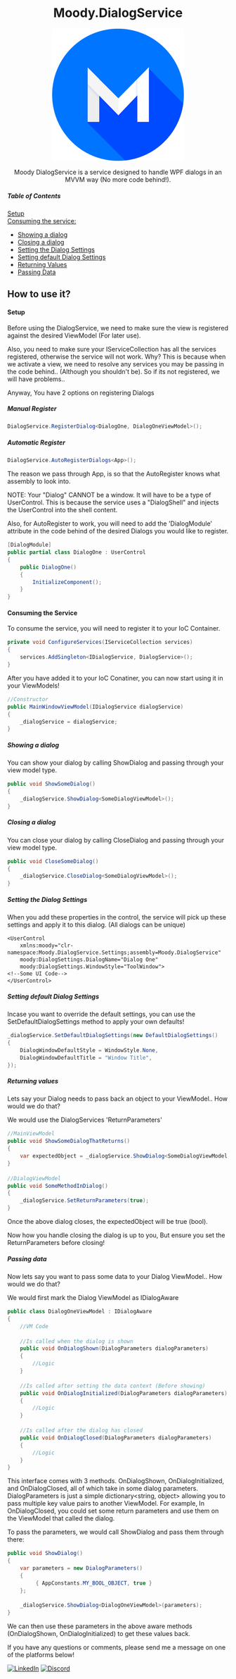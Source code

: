 <h1 align="center"> Moody.DialogService </h1>

<p align="center">
  <img src="https://github.com/LukeMoody01/Moody.DialogService/blob/master/moodyIcon.jpg">
</p>

<p align="center">
    Moody DialogService is a service designed to handle WPF dialogs in an MVVM way (No more code behind!).
</p>

##### Table of Contents  
[Setup](#setup)  
[Consuming the service:](#consuming)
- [Showing a dialog](#showing)
- [Closing a dialog](#closing)
- [Setting the Dialog Settings](#dialogSettings)
- [Setting default Dialog Settings](#defaultDialogSettings)
- [Returning Values](#returningValues)
- [Passing Data](#passingData)


## How to use it?

<a name="setup"/>

#### Setup
Before using the DialogService, we need to make sure the view is registered against the desired ViewModel (For later use).

Also, you need to make sure your IServiceCollection has all the services registered, otherwise the service will not work. Why?
This is because when we activate a view, we need to resolve any services you may be passing in the code behind.. (Although you shouldn't be).
So if its not registered, we will have problems..

Anyway, You have 2 options on registering Dialogs
##### Manual Register
```c#
DialogService.RegisterDialog<DialogOne, DialogOneViewModel>();
```
##### Automatic Register
```c#
DialogService.AutoRegisterDialogs<App>();
```
The reason we pass through App, is so that the AutoRegister knows what assembly to look into.

NOTE: Your "Dialog" CANNOT be a window. It will have to be a type of UserControl.
This is because the service uses a "DialogShell" and injects the UserControl into the shell content.

Also, for AutoRegister to work, you will need to add the 'DialogModule' attribute in the code behind of the desired Dialogs you would like to register.
```c#
[DialogModule]
public partial class DialogOne : UserControl
{
    public DialogOne()
    {
        InitializeComponent();
    }
}
```

<a name="consuming"/>

#### Consuming the Service
To consume the service, you will need to register it to your IoC Container. 
```c#
private void ConfigureServices(IServiceCollection services)
{
    services.AddSingleton<IDialogService, DialogService>();
}
```
After you have added it to your IoC Conatiner, you can now start using it in your ViewModels!
```c#
//Constructor
public MainWindowViewModel(IDialogService dialogService)
{
    _dialogService = dialogService;
}
```

<a name="showing"/>

##### Showing a dialog
You can show your dialog by calling ShowDialog and passing through your view model type.
```c#
public void ShowSomeDialog()
{
    _dialogService.ShowDialog<SomeDialogViewModel>();
}
```

<a name="closing"/>

##### Closing a dialog
You can close your dialog by calling CloseDialog and passing through your view model type.

```c#
public void CloseSomeDialog()
{
    _dialogService.CloseDialog<SomeDialogViewModel>();
}
```

<a name="dialogSettings"/>

##### Setting the Dialog Settings
When you add these properties in the control, the service will pick up these settings and apply it to this dialog.
(All dialogs can be unique)
```xaml
<UserControl 
    xmlns:moody="clr-namespace:Moody.DialogService.Settings;assembly=Moody.DialogService"
    moody:DialogSettings.DialogName="Dialog One"
    moody:DialogSettings.WindowStyle="ToolWindow">
<!--Some UI Code-->
</UserControl>
```
<a name="defaultDialogSettings"/>

##### Setting default Dialog Settings
Incase you want to override the default settings, you can use the SetDefaultDialogSettings method to apply your own defaults!
```c#
_dialogService.SetDefaultDialogSettings(new DefaultDialogSettings()
{
    DialogWindowDefaultStyle = WindowStyle.None,
    DialogWindowDefaultTitle = "Window Title",
});
```
<a name="returningValues"/>

##### Returning values
Lets say your Dialog needs to pass back an object to your ViewModel.. How would we do that?

We would use the DialogServices 'ReturnParameters'

```c#
//MainViewModel
public void ShowSomeDialogThatReturns()
{
    var expectedObject = _dialogService.ShowDialog<SomeDialogViewModel, bool>();
}

//DialogViewModel
public void SomeMethodInDialog()
{
    _dialogService.SetReturnParameters(true);
}
```
Once the above dialog closes, the expectedObject will be true (bool).

Now how you handle closing the dialog is up to you, But ensure you set the ReturnParameters before closing!

<a name="passingData"/>

##### Passing data
Now lets say you want to pass some data to your Dialog ViewModel.. How would we do that?

We would first mark the Dialog ViewModel as IDialogAware

```c#
public class DialogOneViewModel : IDialogAware
{
    //VM Code
    
    //Is called when the dialog is shown
    public void OnDialogShown(DialogParameters dialogParameters)
    {
        //Logic
    }

    //Is called after setting the data context (Before showing)
    public void OnDialogInitialized(DialogParameters dialogParameters)
    {
        //Logic
    }
    
    //Is called after the dialog has closed
    public void OnDialogClosed(DialogParameters dialogParameters)
    {
        //Logic
    }
}
```
This interface comes with 3 methods. OnDialogShown, OnDialogInitialized, and OnDialogClosed, all of which take in some dialog parameters.
DialogParameters is just a simple dictionary<string, object> allowing you to pass multiple key value pairs to another ViewModel.
For example, In OnDialogClosed, you could set some return parameters and use them on the ViewModel that called the dialog.

To pass the parameters, we would call ShowDialog and pass them through there:
```c#
public void ShowDialog()
{
    var parameters = new DialogParameters()
    {
         { AppConstants.MY_BOOL_OBJECT, true }
    };

    _dialogService.ShowDialog<DialogOneViewModel>(parameters);
}
```
We can then use these parameters in the above aware methods (OnDialogShown, OnDialogInitialized) to get these values back.

If you have any questions or comments, please send me a message on one of the platforms below!

[![LinkedIn][linkedin-shield]][linkedin-url]
[![Discord][discord-shield]][discord-url]

[discord-shield]: https://img.shields.io/badge/Discord-Moody-orange
[discord-url]: https://discord.com/users/269162855255769089
[linkedin-shield]: https://img.shields.io/badge/-LinkedIn-black.svg?style=for-the-badge&logo=linkedin&colorB=555
[linkedin-url]: https://www.linkedin.com/in/luke-moody-0482651a6/
